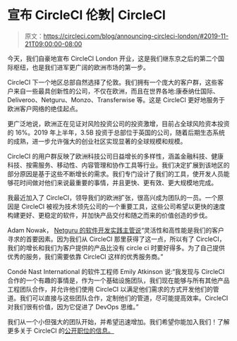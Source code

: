 # 宣布 CircleCI 伦敦| CircleCI

> 原文：<https://circleci.com/blog/announcing-circleci-london/#2019-11-21T09:00:00-08:00>

今天，我们自豪地宣布 CircleCI London 开业，这是我们继东京之后的第二个国际枢纽，也是我们进军更广阔的欧洲市场的第一步。

CircleCI 下一个地区总部自然选择了伦敦。我们拥有一个庞大的客户群，这些客户来自一些最具创新性的公司，不仅在欧洲，而且在世界各地:康泰纳仕国际、Deliveroo、Netguru、Monzo、Transferwise 等。这是 CircleCI 更好地服务于欧洲客户网络的绝佳起点。

更广泛地说，欧洲正在见证对风险投资公司的投资激增，目前占全球风险资本投资的 16%。2019 年上半年，3.5B 投资于总部位于英国的公司，随着后期生态系统的成熟，进一步允许强大的创业社区实现显著的全球规模和规模。

CircleCI 的用户群反映了欧洲科技公司日益增长的多样性，涵盖金融科技、健康科技、按需服务、移动性、内容管理和协作工具等行业。我们决定扩展到该地区的部分原因是基于这些不断增长的需求。我们专门设计了我们的工具，使开发人员能够花时间做对他们来说最重要的事情，并且更快、更有效、更大规模地完成。

我最近加入了 CircleCI，领导我们的欧洲扩张，很高兴成为团队的一员。一个原因是 CircleCI 被视为技术领先公司的一个重要工具，这些公司希望以更快的速度构建更好、更稳定的软件，并加快产品交付和随之而来的价值创造的步伐。

Adam Nowak， [Netguru 的软件开发实践主管说](https://circleci.com/case-studies/netguru/)“灵活性和高性能是我们的客户寻求的首要因素。因为我们从 CircleCI 那里获得了这一点，所以有了 CircleCI，我们的增长和我们为客户提供的产品比没有 circle ci 时要好得多。为了自己提供优秀的服务，我们需要依靠 CircleCI 这样的优秀服务商。”

Condé Nast International 的软件工程师 Emily Atkinson 说:“我发现与 CircleCI 合作的一个有趣的事情是，作为一个基础设施团队，我们现在能够与所有其他产品工程团队合作，并允许他们使用 CircleCI 以满足他们需求的方式开发他们的管道。我们可以直接与这些团队合作，定制他们的管道，尽可能提高效率。CircleCI 对我们很有价值，因为它促进了 DevOps 思维。”

我们从一个小但强大的团队开始，并希望迅速增加。我们希望你能加入我们！了解更多关于 CircleCI 的[公开职位的信息。](/careers/jobs/)